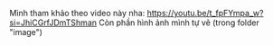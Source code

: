 Mình tham khảo theo video này nha: https://youtu.be/t_fpFYmpa_w?si=JhiCGrfJDmTShman
Còn phần hình ảnh mình tự vẽ (trong folder "image")
